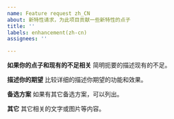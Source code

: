 ```yaml
---
name: Feature request zh_CN
about: 新特性请求，为此项目贡献一些新特性的点子
title: ''
labels: enhancement(zh-cn)
assignees: ''

---
```


**如果你的点子和现有的不足相关**
简明扼要的描述现有的不足。

**描述你的期望**
比较详细的描述你期望的功能和效果。

**备选方案**
如果有其它备选方案，可以列出。

**其它**
其它相关的文字或图片等内容。
